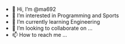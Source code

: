 - 👋 Hi, I’m @ma692 
- 👀 I’m interested in Programming and Sports
- 🌱 I’m currently learning Engineering
- 💞️ I’m looking to collaborate on ...
- 📫 How to reach me ...

<!---
ma692/ma692 is a ✨ special ✨ repository because its `README.md` (this file) appears on your GitHub profile.
You can click the Preview link to take a look at your changes.
--->
